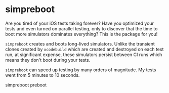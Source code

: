 # simpreboot

Are you tired of your iOS tests taking forever?  Have you optimized your tests and even turned on parallel testing, only to discover that the time to boot more simulators dominates everything?  This is the package for you!

`simpreboot` creates and boots long-lived simulators.  Unlike the transient clones created by `xcodebuild` which are created and destroyed on each test run, at significant expense, these simulators persist between CI runs which means they don't boot during your tests.

`simpreboot` can speed up testing by many orders of magnitude.  My tests went from 5 minutes to 10 seconds.  


simpreboot preboot 
